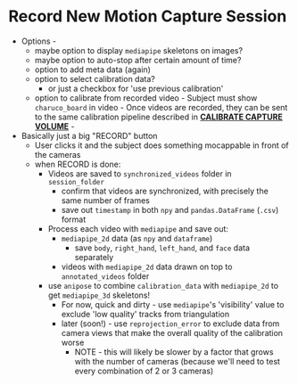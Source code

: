 # Record New Motion Capture Session

- Options - 
	- maybe option to display `mediapipe` skeletons on images? 
	- maybe option to auto-stop after certain amount of time?
	- option to add meta data (again)
	- option to select calibration data? 
		- or just a checkbox for 'use previous calibration'
	- option to calibrate from recorded video 
			- Subject must show `charuco_board` in video
			- Once videos are recorded, they can be sent to the same calibration pipeline described in [**CALIBRATE CAPTURE VOLUME**](calibrate_capture_volume.md)
			- 
- Basically just a big "RECORD" button
	- User clicks it and the subject does something mocappable in front of the cameras
	- when RECORD is done:
		- Videos are saved to `synchronized_videos` folder in `session_folder`
			- confirm that videos are synchronized, with precisely the same number of frames 
			- save out `timestamp` in both `npy` and `pandas.DataFrame` (`.csv`) format
		- Process each video with `mediapipe` and save out:
			- `mediapipe_2d` data (as `npy` and `dataframe`)
				- save `body`, `right_hand`, `left_hand`, and `face` data separately
			- videos with `mediapipe_2d` data drawn on top to `annotated_videos` folder
		- use `anipose` to combine `calibration_data`   with `mediapipe_2d` to get `mediapipe_3d` skeletons!
			- For now, quick and dirty - use `mediapipe`'s 'visibility' value to exclude 'low quality' tracks from triangulation
			- later (soon!) - use `reprojection_error` to exclude data from camera views that make the overall quality of the calibration worse
				- NOTE - this will likely be slower by a factor that grows with the number of cameras (because we'll need to test every combination of 2 or 3 cameras)